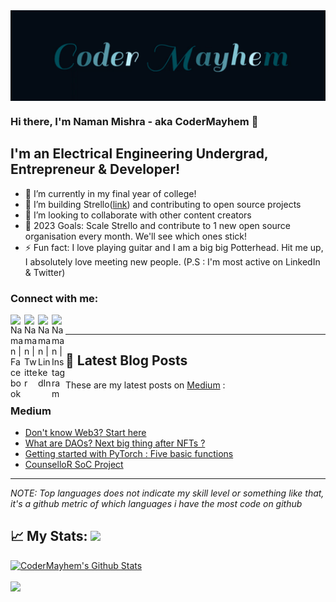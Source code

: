 <img src="assets/ezgif.com-gif-maker.gif" height=50% width=100% align="center"/>

### Hi there, I'm Naman Mishra - aka CoderMayhem 👋

## I'm an Electrical Engineering Undergrad, Entrepreneur & Developer!

- 🔭 I’m currently in my final year of college!
- 🌱 I’m building Strello([link](https://strello.co)) and contributing to open source projects
- 👯 I’m looking to collaborate with other content creators
- 🥅 2023 Goals: Scale Strello and contribute to 1 new open source organisation every month. We'll see which ones stick!
- ⚡ Fun fact: I love playing guitar and I am a big big Potterhead. Hit me up, I absolutely love meeting new people. (P.S : I'm most active on LinkedIn & Twitter)

### Connect with me:

<!--[<img align="left" alt="Naman" width="22px" src="https://raw.githubusercontent.com/iconic/open-iconic/master/svg/globe.svg" />][website]-->
[<img align="left" alt="Naman | Facebook" width="22px" src="https://cdn.jsdelivr.net/npm/simple-icons@3.4.0/icons/facebook.svg" />][facebook]
[<img align="left" alt="Naman | Twitter" width="22px" src="https://cdn.jsdelivr.net/npm/simple-icons@v3/icons/twitter.svg" />][twitter]
[<img align="left" alt="Naman | LinkedIn" width="22px" src="https://cdn.jsdelivr.net/npm/simple-icons@v3/icons/linkedin.svg" />][linkedin]
[<img align="left" alt="Naman | Instagram" width="22px" src="https://cdn.jsdelivr.net/npm/simple-icons@v3/icons/instagram.svg" />][instagram]

<br />

---

## 📝 Latest Blog Posts

These are my latest posts on [Medium](https://medium.com/@naman_m) :

### Medium

<!-- MEDIUM:START -->
- [Don't know Web3? Start here](https://dev.to/mayhem/dont-know-web3-start-here-406p)
- [What are DAOs? Next big thing after NFTs ?](https://medium.com/@namanmishra1900/what-are-daos-next-big-thing-after-nfts-6362d9ed04e1)
- [Getting started with PyTorch : Five basic functions](https://medium.com/@naman_m/getting-started-with-pytorch-five-basic-functions-c0d7fb0860b3?source=rss-8ef2254e5a7------2)
- [CounselloR SoC Project](https://medium.com/mobile-development-group/counsellor-soc-project-78b91c1018c4?source=rss-8ef2254e5a7------2)
<!-- MEDIUM:END -->

---

_NOTE: Top languages does not indicate my skill level or something like that, it's a github metric of which languages i have the most code on github_

## 📈 My Stats:     <a href="https://github.com/CoderMayhem"> <img src="https://komarev.com/ghpvc/?username=CoderMayhem&label=Profile+Views&color=2e8b57&style=flat" /></a>
<p align="left">
<a href="https://github.com/CoderMayhem">
<img alt="CoderMayhem's Github Stats" src="https://github-readme-stats.vercel.app/api?username=CoderMayhem&show_icons=true&hide_border=true&count_private=true&include_all_commits=true&theme=radical" /></a>
<br></br>  
<a href="https://github.com/CoderMayhem">
  <img width="45%" src="https://github-readme-stats.vercel.app/api/top-langs/?username=CoderMayhem&layout=compact&theme=radical" />
</a>


[twitter]: https://twitter.com/ThatNaman
[facebook]: https://www.facebook.com/profile.php?id=100038113573056
[instagram]: https://www.instagram.com/thatnaman/
[linkedin]: https://www.linkedin.com/in/naman-mishra-913009195/
